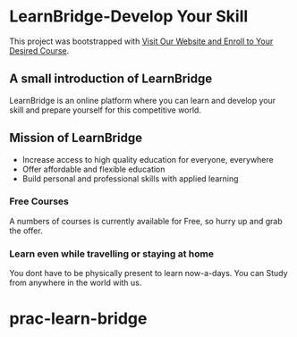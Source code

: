 # LearnBridge-Develop Your Skill

This project was bootstrapped with [Visit Our Website and Enroll to Your Desired Course](https://practice-route.netlify.app/).


## A small introduction of LearnBridge

LearnBridge is an online platform where you can learn and develop your skill and prepare yourself for this competitive world.

## Mission of LearnBridge

* Increase access to high quality education for everyone, everywhere
* Offer affordable and flexible education
* Build personal and professional skills with applied learning

### Free Courses

A numbers of courses is currently available for Free, so hurry up and grab the offer.

### Learn even while travelling or staying at home

You dont have to be physically present to learn now-a-days. You can Study from anywhere in the world with us.
# prac-learn-bridge